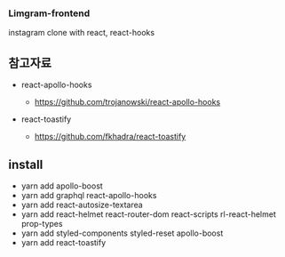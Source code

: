 ### Limgram-frontend

instagram clone with react, react-hooks


## 참고자료
- react-apollo-hooks
    - https://github.com/trojanowski/react-apollo-hooks

- react-toastify
    - https://github.com/fkhadra/react-toastify

## install
- yarn add apollo-boost 
- yarn add graphql react-apollo-hooks 
- yarn add react-autosize-textarea 
- yarn add react-helmet react-router-dom react-scripts rl-react-helmet prop-types
- yarn add styled-components styled-reset apollo-boost
- yarn add react-toastify